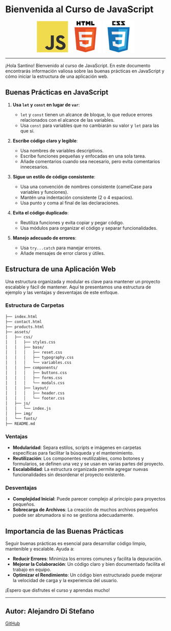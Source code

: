 # Bienvenida al Curso de JavaScript

<p align="center"> 
<a href="https://developer.mozilla.org/en-US/docs/Web/JavaScript" target="_blank"> 
<img src="https://raw.githubusercontent.com/devicons/devicon/master/icons/javascript/javascript-original.svg" alt="Javascript" width="100" height="100"/></a> 
 <a href="https://www.w3.org/html/" target="_blank"> <img src="https://raw.githubusercontent.com/devicons/devicon/master/icons/html5/html5-original-wordmark.svg" alt="html5" width="100" height="100"/></a> <a href="https://www.w3schools.com/css/" target="_blank"> 
 <img src="https://raw.githubusercontent.com/devicons/devicon/master/icons/css3/css3-original-wordmark.svg" alt="css3" width="100" height="100"/></a> 
</p>



---



¡Hola Santino! Bienvenido al curso de JavaScript. En este documento encontrarás información valiosa sobre las buenas prácticas en JavaScript y cómo iniciar la estructura de una aplicación web.

## Buenas Prácticas en JavaScript

1. **Usa `let` y `const` en lugar de `var`**:
   - `let` y `const` tienen un alcance de bloque, lo que reduce errores relacionados con el alcance de las variables.
   - Usa `const` para variables que no cambiarán su valor y `let` para las que sí.

2. **Escribe código claro y legible**:
   - Usa nombres de variables descriptivos.
   - Escribe funciones pequeñas y enfocadas en una sola tarea.
   - Añade comentarios cuando sea necesario, pero evita comentarios innecesarios.

3. **Sigue un estilo de código consistente**:
   - Usa una convención de nombres consistente (camelCase para variables y funciones).
   - Mantén una indentación consistente (2 o 4 espacios).
   - Usa punto y coma al final de las declaraciones.

4. **Evita el código duplicado**:
   - Reutiliza funciones y evita copiar y pegar código.
   - Usa módulos para organizar el código y separar funcionalidades.

5. **Manejo adecuado de errores**:
   - Usa `try...catch` para manejar errores.
   - Añade mensajes de error claros y útiles.

## Estructura de una Aplicación Web

Una estructura organizada y modular es clave para mantener un proyecto escalable y fácil de mantener. Aquí te presentamos una estructura de ejemplo y las ventajas y desventajas de este enfoque.

### Estructura de Carpetas

```plaintext
├── index.html
├── contact.html
├── products.html
├── assets/
│   ├── css/
│   │   ├── styles.css
│   │   ├── base/
│   │   │   ├── reset.css
│   │   │   ├── typography.css
│   │   │   └── variables.css
│   │   ├── components/
│   │   │   ├── buttons.css
│   │   │   ├── forms.css
│   │   │   └── modals.css
│   │   ├── layout/
│   │   │   ├── header.css
│   │   │   └── footer.css
│   ├── js/
│   │   └── index.js
│   ├── img/
│   └── fonts/
├── README.md
```

### Ventajas

- **Modularidad**: Separa estilos, scripts e imágenes en carpetas específicas para facilitar la búsqueda y el mantenimiento.
- **Reutilización**: Los componentes reutilizables, como botones y formularios, se definen una vez y se usan en varias partes del proyecto.
- **Escalabilidad**: La estructura organizada permite agregar nuevas funcionalidades sin desordenar el proyecto existente.

### Desventajas

- **Complejidad Inicial**: Puede parecer complejo al principio para proyectos pequeños.
- **Sobrecarga de Archivos**: La creación de muchos archivos pequeños puede ser abrumadora si no se gestiona adecuadamente.

## Importancia de las Buenas Prácticas

Seguir buenas prácticas es esencial para desarrollar código limpio, mantenible y escalable. Ayuda a:
- **Reducir Errores**: Minimiza los errores comunes y facilita la depuración.
- **Mejorar la Colaboración**: Un código claro y bien documentado facilita el trabajo en equipo.
- **Optimizar el Rendimiento**: Un código bien estructurado puede mejorar la velocidad de carga y la experiencia del usuario.

¡Espero que disfrutes el curso y aprendas mucho!

---

## Autor: Alejandro Di Stefano

[GitHub](https://github.com/Drako01) 


